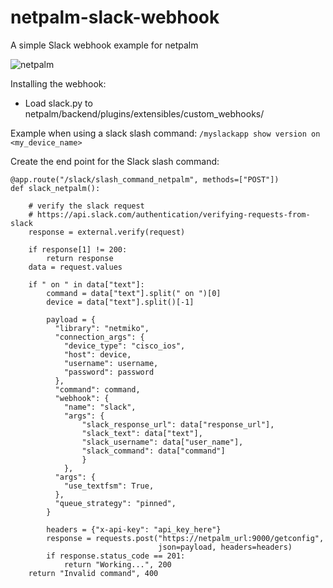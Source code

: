 # netpalm-slack-webhook
A simple Slack webhook example for netpalm

![netpalm](https://user-images.githubusercontent.com/41154665/116525235-38877f00-a8d0-11eb-8ea6-cc79da542cd3.gif)

Installing the webhook:
- Load slack.py to netpalm/backend/plugins/extensibles/custom_webhooks/

Example when using a slack slash command: 
`/myslackapp show version on <my_device_name>`

Create the end point for the Slack slash command:
```
@app.route("/slack/slash_command_netpalm", methods=["POST"])
def slack_netpalm():

    # verify the slack request
    # https://api.slack.com/authentication/verifying-requests-from-slack
    response = external.verify(request)

    if response[1] != 200:
        return response
    data = request.values

    if " on " in data["text"]:
        command = data["text"].split(" on ")[0]
        device = data["text"].split()[-1]

        payload = {
          "library": "netmiko",
          "connection_args": {
            "device_type": "cisco_ios",
            "host": device,
            "username": username,
            "password": password
          },
          "command": command,
          "webhook": {
            "name": "slack",
            "args": {
                "slack_response_url": data["response_url"],
                "slack_text": data["text"],
                "slack_username": data["user_name"],
                "slack_command": data["command"]
                }
            },
          "args": {
            "use_textfsm": True,
          },
          "queue_strategy": "pinned",
        }

        headers = {"x-api-key": "api_key_here"}
        response = requests.post("https://netpalm_url:9000/getconfig",
                                 json=payload, headers=headers)
        if response.status_code == 201:
            return "Working...", 200
    return "Invalid command", 400
```
